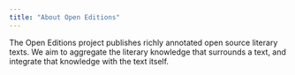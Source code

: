 ```yaml
---
title: "About Open Editions"
---
```


The Open Editions project publishes richly annotated open source literary texts. We aim to aggregate the literary knowledge that surrounds a text, and integrate that knowledge with the text itself.

